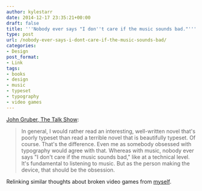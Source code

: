 ```yaml
---
author: kylestarr
date: 2014-12-17 23:35:21+00:00
draft: false
title: '''Nobody ever says "I don''t care if the music sounds bad."'''
type: post
url: /nobody-ever-says-i-dont-care-if-the-music-sounds-bad/
categories:
- Design
post_format:
- Link
tags:
- books
- design
- music
- typeset
- typography
- video games
---
```


[John Gruber, The Talk Show](https://itunes.apple.com/us/podcast/ep.-103-robotitize-assembly/id528458508?i=327554335&mt=2):


<blockquote>In general, I would rather read an interesting, well-written novel that's poorly typeset than read a terrible novel that is beautifully typeset. Of course. That's the difference. Even me as somebody obsessed with typography would agree with that. Whereas with music, nobody ever says "I don't care if the music sounds bad," like at a technical level. It's fundamental to listening to music. But as the person making the device, that should be the obsession.</blockquote>


Relinking similar thoughts about broken video games from [myself](https://www.zerocounts.net/2014/11/11/embargoes-and-appetites/).
